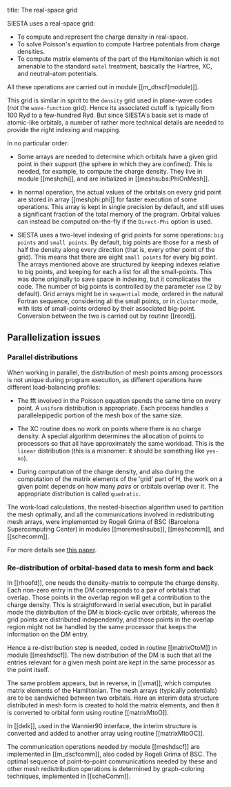 title: The real-space grid

SIESTA uses a real-space grid:

* To compute and represent the charge density in real-space.
* To solve Poisson's equation to compute Hartree potentials from charge densities.
* To compute matrix elements of the part of the Hamiltonian which is not amenable to
the standard ``matel`` treatment, basically the Hartree, XC, and neutral-atom potentials.

All these operations are carried out in module [[m_dhscf(module)]].

This grid is similar in spirit to the ``density`` grid used in
plane-wave codes (*not* the ``wave-function`` grid). Hence its
associated cutoff is typically from 100 Ryd to a few-hundred Ryd.  But
since SIESTA's basis set is made of atomic-like orbitals, a number of
rather more technical details are needed to provide the right indexing and
mapping.

In no particular order:

* Some arrays are needed to determine which orbitals have a given grid
  point in their support (the sphere in which they are confined). This
  is needed, for example, to compute the charge density. They live in
  module [[meshphi]], and are initialized in [[meshsubs:PhiOnMesh]].

* In normal operation, the actual values of the orbitals on every grid
  point are stored in array [[meshphi:phi]] for faster execution of
  some operations. This array is kept in single precision by default,
  and still uses a significant fraction of the total memory of the
  program. Orbital values can instead be computed on-the-fly if the
  ``Direct-Phi`` option is used.

* SIESTA uses a two-level indexing of grid points for some operations:
  ``big points`` and ``small points``. By default, big points are
  those for a mesh of half the density along every direction (that is,
  every other point of the grid). This means that there are eight
  ``small points`` for every big point. The arrays mentioned above are
  structured by keeping indexes relative to big points, and keeping
  for each a list for all the small-points. This was done originally
  to save space in indexing, but it complicates the code.  The number
  of big points is controlled by the parameter ``nsm`` (2 by
  default). Grid arrays might be in ``sequential`` mode, ordered in
  the natural Fortran sequence, considering all the small points, or
  in ``cluster`` mode, with lists of small-points ordered by their
  associated big-point. Conversion between the two is carried out by
  routine [[reord]].

## Parallelization issues

### Parallel distributions

When working in parallel, the distribution of mesh points among
processors is not unique during program execution, as different
operations have different load-balancing profiles:

* The fft involved in the Poisson equation spends the same time on
  every point. A ``uniform`` distribution is appropriate. Each process
  handles a parallelepipedic portion of the mesh box of the same size.

* The XC routine does no work on points where there is no charge
  density. A special algorithm determines the allocation of points to
  processors so that all have approximately the same workload. This is
  the ``linear`` distribution (this is a misnomer: it should be
  something like ``yes-no``).

* During computation of the charge density, and also during the
computation of the matrix elements of the 'grid' part of H, the work
on a given point depends on how many *pairs* or orbitals overlap over
it. The appropriate distribution is called ``quadratic``.

The work-load calculations, the nested-bisection algorithm used to
partition the mesh optimally, and all the communications involved in
redistributing mesh arrays, were implemented by Rogeli Grima of BSC
(Barcelona Supercomputing Center) in modules [[moremeshsubs]], [[meshcomm]], and [[schecomm]].

For more details see [this paper](http://doi.org/10.1007/s00214-010-0816-5).

### Re-distribution of orbital-based data to mesh form and back

In [[rhoofd]], one needs the density-matrix to compute the charge
density. Each non-zero entry in the DM corresponds to a pair of
orbitals that overlap. Those points in the overlap region will get a
contribution to the charge density. This is straightforward in serial
execution, but in parallel mode the distribution of the DM is
block-cyclic over orbitals, whereas the grid points are distributed
independently, and those points in the overlap region might not be handled by
the same processor that keeps the information on the DM entry.

Hence a re-distribution step is needed, coded in routine
[[matrixOtoM]] in module [[meshdscf]]. The new distribution of the DM
is such that all the entries relevant for a given mesh point are kept
in the same processor as the point itself.

The same problem appears, but in reverse, in [[vmat]], which computes
matrix elements of the Hamiltonian. The mesh arrays (typically potentials)
are to be sandwiched between two orbitals. Here an interim data structure
distributed in mesh form is created to hold the matrix elements, and then it
is converted to orbital form using routine [[matrixMtoO]].

In [[delk]], used in the Wannier90 interface, the interim structure is
converted and added to another array using routine [[matrixMtoOC]].

The communication operations needed by module [[meshdscf]] are
implemented in [[m_dscfcomm]], also coded by Rogeli Grima of BSC.  The
optimal sequence of point-to-point communications needed by these and
other mesh redistribution operations is determined by graph-coloring
techniques, implemented in [[scheComm]].

